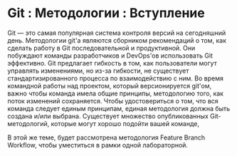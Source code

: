 # Git : Методологии : Вступление

Git — это самая популярная система контроля версий на сегодняшний день.
Методологии git'а являются сборником рекомендаций о том, как сделать работу в Git последовательной и продуктивной.
Они побуждают команды разработчиков и DevOps'ов использовать Git эффективно.
Git предлагает гибкость в том, как пользователи могут управлять изменениями, но из-за гибкости, не существует стандартизированного процесса по взаимодействию с ним.
Во время командной работы над проектом, который версионируется git'ом, важно чтобы команда имела общие принципы, методологию того, как поток изменений сохраняется.
Чтобы удостовериться о том, что вся команда следует единым принципам, единая методология должна быть создана и/или выбрана.
Существует множество опубликованных Git-методологий, которые могут хорошо подойти вашей команде,

В этой же теме, будет рассмотрена методология Feature Branch Workflow, чтобы уместиться в рамки одной лабораторной.
